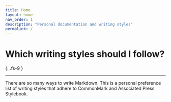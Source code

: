 ```yaml
---
title: Home
layout: home
nav_order: 1
description: "Personal documentation and writing styles"
permalink: /
---
```


# Which writing styles should I follow?
{: .fs-9 }

---

There are so many ways to write Markdown. This is a personal preference list of
writing styles that adhere to CommonMark and Associated Press Stylebook.
